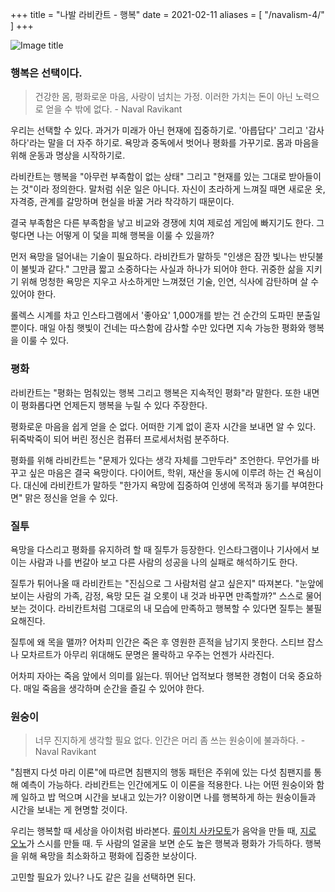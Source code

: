 +++
title = "나발 라비칸트 - 행복"
date = 2021-02-11
aliases = [
    "/navalism-4/"
]
+++

![Image title](https://bear-images.sfo2.cdn.digitaloceanspaces.com/kang-1662900926.webp)

### 행복은 선택이다.

> 건강한 몸, 평화로운 마음, 사랑이 넘치는 가정. 이러한 가치는 돈이 아닌 노력으로 얻을 수 밖에 없다. - Naval Ravikant

우리는 선택할 수 있다. 과거가 미래가 아닌 현재에 집중하기로. '아릅답다' 그리고 '감사하다'라는 말을 더 자주 하기로. 욕망과 중독에서 벗어나 평화를 가꾸기로. 몸과 마음을 위해 운동과 명상을 시작하기로.

라비칸트는 행복을 "아무런 부족함이 없는 상태" 그리고 "현재를 있는 그대로 받아들이는 것"이라 정의한다. 말처럼 쉬운 일은 아니다. 자신이 초라하게 느껴질 때면 새로운 옷, 자격증, 관계를 갈망하며 현실을 바꿀 거라 착각하기 때문이다.

결국 부족함은 다른 부족함을 낳고 비교와 경쟁에 치여 제로섬 게임에 빠지기도 한다. 그렇다면 나는 어떻게 이 덫을 피해 행복을 이룰 수 있을까?

먼저 욕망을 덜어내는 기술이 필요하다. 라비칸트가 말하듯 "인생은 잠깐 빛나는 반딧불이 불빛과 같다." 그만큼 짧고 소중하다는 사실과 하나가 되어야 한다. 귀중한 삶을 지키기 위해 멍청한 욕망은 지우고 사소하게만 느껴졌던 기술, 인연, 식사에 감탄하며 살 수 있어야 한다.

롤렉스 시계를 차고 인스타그램에서 '좋아요' 1,000개를 받는 건 순간의 도파민 분출일 뿐이다. 매일 아침 햇빛이 건네는 따스함에 감사할 수만 있다면 지속 가능한 평화와 행복을 이룰 수 있다.

### 평화

라비칸트는 "평화는 멈춰있는 행복 그리고 행복은 지속적인 평화"라 말한다. 또한 내면이 평화롭다면 언제든지 행복을 누릴 수 있다 주장한다.

평화로운 마음을 쉽게 얻을 순 없다. 어떠한 기계 없이 혼자 시간을 보내면 알 수 있다. 뒤죽박죽이 되어 버린 정신은 컴퓨터 프로세서처럼 분주하다.

평화를 위해 라비칸트는 "문제가 있다는 생각 자체를 그만두라" 조언한다. 무언가를 바꾸고 싶은 마음은 결국 욕망이다. 다이어트, 학위, 재산을 동시에 이루려 하는 건 욕심이다. 대신에 라비칸트가 말하듯 "한가지 욕망에 집중하여 인생에 목적과 동기를 부여한다면" 맑은 정신을 얻을 수 있다.

### 질투

욕망을 다스리고 평화를 유지하려 할 때 질투가 등장한다. 인스타그램이나 기사에서 보이는 사람과 나를 번갈아 보고 다른 사람의 성공을 나의 실패로 해석하기도 한다. 

질투가 튀어나올 때 라비칸트는 "진심으로 그 사람처럼 살고 싶은지" 따져본다. "눈앞에 보이는 사람의 가족, 감정, 욕망 모든 걸 오롯이 내 것과 바꾸면 만족할까?" 스스로 물어보는 것이다. 라비칸트처럼 그대로의 내 모습에 만족하고 행복할 수 있다면 질투는 불필요해진다.

질투에 왜 목을 맬까? 어차피 인간은 죽은 후 영원한 흔적을 남기지 못한다. 스티브 잡스나 모차르트가 아무리 위대해도 문명은 몰락하고 우주는 언젠가 사라진다. 

어차피 자아는 죽음 앞에서 의미를 잃는다. 뛰어난 업적보다 행복한 경험이 더욱 중요하다. 매일 죽음을 생각하며 순간을 즐길 수 있어야 한다.

### 원숭이

> 너무 진지하게 생각할 필요 없다. 인간은 머리 좀 쓰는 원숭이에 불과하다. - Naval Ravikant

"침팬지 다섯 마리 이론"에 따르면 침팬지의 행동 패턴은 주위에 있는 다섯 침팬지를 통해 예측이 가능하다. 라비칸트는 인간에게도 이 이론을 적용한다. 나는 어떤 원숭이와 함께 일하고 밥 먹으며 시간을 보내고 있는가? 이왕이면 나를 행복하게 하는 원숭이들과 시간을 보내는 게 현명할 것이다.

우리는 행복할 때 세상을 아이처럼 바라본다. [류이치 사카모토](https://www.youtube.com/watch?v=IqmEIf45Chk)가 음악을 만들 때, [지로 오노](https://www.youtube.com/watch?v=duPyrK5lxis)가 스시를 만들 때. 두 사람의 얼굴을 보면 순도 높은 행복과 평화가 가득하다. 행복을 위해 욕망을 최소화하고 평화에 집중한 보상이다.

고민할 필요가 있나? 나도 같은 길을 선택하면 된다.